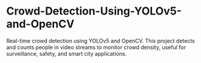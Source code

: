 # Crowd-Detection-Using-YOLOv5-and-OpenCV
Real-time crowd detection using YOLOv5 and OpenCV. This project detects and counts people in video streams to monitor crowd density, useful for surveillance, safety, and smart city applications.
